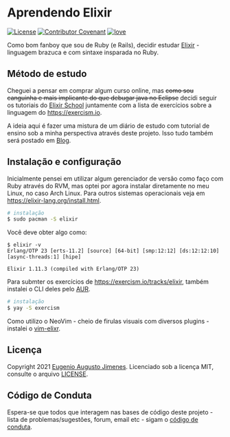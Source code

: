 # Aprendendo Elixir

[![License](https://img.shields.io/badge/license-MIT-lightgrey.svg)](/LICENSE)
[![Contributor Covenant](https://img.shields.io/badge/Contributor%20Covenant-2.0-4baaaa.svg)](/code_of_conduct.md)
[![love](https://img.shields.io/badge/BUILD%20WITH-%F0%9F%96%A4-lightgreen)](https://callmarx.github.io)

Como bom fanboy que sou de Ruby (e Rails), decidir estudar [Elixir](https://elixir-lang.org) -
linguagem brazuca e com sintaxe insparada no Ruby.

## Método de estudo

Cheguei a pensar em comprar algum curso online, mas ~~como sou canguinha e mais implicante do que
debugar java no Eclipse~~ decidi seguir os tutoriais do
[Elixir School](https://elixirschool.com/pt/) juntamente com a lista de exercícios sobre a
linguagem do <https://exercism.io>.

A ideia aqui é fazer uma mistura de um diário de estudo com tutorial de ensino sob a minha
perspectiva através deste projeto. Isso tudo também será postado em
[Blog](https://callmarx.github.io/).

## Instalação e configuração

Inicialmente pensei em utilizar algum gerenciador de versão como faço com Ruby através do RVM, mas
optei por agora instalar diretamente no meu Linux, no caso Arch Linux. Para outros sistemas
operacionais veja em <https://elixir-lang.org/install.html>.

```bash
# instalação
$ sudo pacman -S elixir
```

Você deve obter algo como:

```
$ elixir -v
Erlang/OTP 23 [erts-11.2] [source] [64-bit] [smp:12:12] [ds:12:12:10] [async-threads:1] [hipe]

Elixir 1.11.3 (compiled with Erlang/OTP 23)
```

Para submter os exercícios de <https://exercism.io/tracks/elixir>, também instalei o CLI deles pelo
[AUR](https://aur.archlinux.org/packages/exercism/).

```bash
# instalação
$ yay -S exercism
```


Como utilizo o NeoVim - cheio de firulas visuais com diversos plugins - instalei o
[vim-elixr](https://github.com/elixir-editors/vim-elixir).

## Licença

Copyright 2021 [Eugenio Augusto Jimenes](https://callmarx.github.io/).
Licenciado sob a licença MIT, consulte o arquivo [LICENSE](/LICENSE).

## Código de Conduta

Espera-se que todos que interagem nas bases de código deste projeto - lista de problemas/sugestões,
forum, email etc - sigam o [código de conduta](/code_of_conduct.md).
